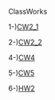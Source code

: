 ClassWorks

1-)[CW2_1](https://atahanata.github.io/advanceprog/CW2/Cw2_1.html)

2-)[CW2_2](https://atahanata.github.io/advanceprog/CW2/Cw2_2.html)

4-)[CW4](https://atahanata.github.io/advanceprog/cw4.html) 

5-)[CW5](https://atahanata.github.io/advanceprog/cw5/cw5/EloquentJS.html)

6-)[HW2](https://atahanata.github.io/advanceprog/HW2/databeans.html)
